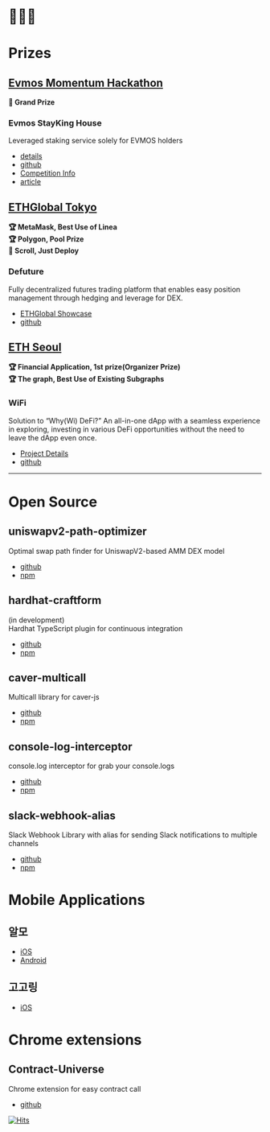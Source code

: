 # 🏊🏻‍♂️
# Prizes

## [Evmos Momentum Hackathon](https://devpost.com/software/stayking)
**👑 Grand Prize**
### Evmos StayKing House
Leveraged staking service solely for EVMOS holders
- [details](https://devpost.com/software/stayking)
- [github](https://github.com/evmos-stayking-house/defi-contract)
- [Competition Info](https://evmos2022.devpost.com/)
- [article](https://technode.global/2022/10/19/evmos-stayking-house-protocol-wins-evmos-momentum-hackathon-grand-prize/)



## [ETHGlobal Tokyo](https://ethglobal.com/showcase/defuture-g31hx)
**🏆 MetaMask, Best Use of Linea**  
**🏆 Polygon, Pool Prize**  
**📜 Scroll, Just Deploy**   
 
### Defuture
Fully decentralized futures trading platform that enables easy position management through hedging and leverage for DEX.
- [ETHGlobal Showcase](https://ethglobal.com/showcase/defuture-g31hx)
- [github](https://github.com/ETHGlobal-Tokyo-ValleyDance/defutures)


## [ETH Seoul](https://devfolio.co/projects/wifi-ca12)
**🏆 Financial Application, 1st prize(Organizer Prize)**  
**🏆 The graph, Best Use of Existing Subgraphs**  

### WiFi 
Solution to “Why(Wi) DeFi?” An all-in-one dApp with a seamless experience in exploring, investing in various DeFi opportunities without the need to leave the dApp even once.
- [Project Details](https://devfolio.co/projects/wifi-ca12)
- [github](https://github.com/take5ive/wi-fi-eth-seoul)
---


# Open Source

## uniswapv2-path-optimizer
Optimal swap path finder for UniswapV2-based AMM DEX model  
- [github](https://github.com/swimmiee/uniswapv2-path-optimizer)
- [npm](https://www.npmjs.com/package/uniswapv2-path-optimizer)

## hardhat-craftform
(in development)  
Hardhat TypeScript plugin for continuous integration  
- [github](https://github.com/swimmiee/hardhat-craftform)
- [npm](https://www.npmjs.com/package/hardhat-craftform)

## caver-multicall
Multicall library for caver-js  
- [github](https://github.com/swimmiee/caver-multicall)  
- [npm](https://www.npmjs.com/package/caver-multicall)  


## console-log-interceptor
console.log interceptor for grab your console.logs
- [github](https://github.com/swimmiee/console-log-interceptor)
- [npm](https://www.npmjs.com/package/console-log-interceptor)  


## slack-webhook-alias
Slack Webhook Library with alias for sending Slack notifications to multiple channels
- [github](https://github.com/swimmiee/slack-webhook)
- [npm](https://www.npmjs.com/package/slack-webhook-alias)  


# Mobile Applications
## 알모
- [iOS](https://apps.apple.com/kr/app/id1625473170)  
- [Android](https://play.google.com/store/apps/details?id=com.almo)  
## 고고링
- [iOS](https://apps.apple.com/kr/app/id1590665269)  


# Chrome extensions
## Contract-Universe
Chrome extension for easy contract call  
- [github](https://github.com/swimmiee/contract-universe)



[![Hits](https://hits.seeyoufarm.com/api/count/incr/badge.svg?url=https%3A%2F%2Fgithub.com%2Fswimmiee&count_bg=%2358A6FF&title_bg=%23555555&icon=&icon_color=%23E7E7E7&title=thanks%21&edge_flat=false)](https://hits.seeyoufarm.com)
